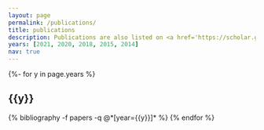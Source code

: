 ```yaml
---
layout: page
permalink: /publications/
title: publications
description: Publications are also listed on <a href='https://scholar.google.co.nz/citations?user=OVBqXFEAAAAJ&hl=en'>Google Scholar</a>.
years: [2021, 2020, 2018, 2015, 2014]
nav: true
---
```

<!-- _pages/publications.md -->
<div class="publications">

{%- for y in page.years %}
  <h2 class="year">{{y}}</h2>
  {% bibliography -f papers -q @*[year={{y}}]* %}
{% endfor %}

</div>
